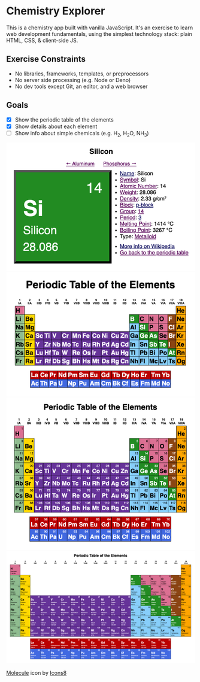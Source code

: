 # Chemistry Explorer

This is a chemistry app built with vanilla JavaScript. It's an exercise to learn
web development fundamentals, using the simplest technology stack: plain HTML,
CSS, & client-side JS.

## Exercise Constraints
- No libraries, frameworks, templates, or preprocessors
- No server side processing (e.g. Node or Deno)
- No dev tools except Git, an editor, and a web browser

## Goals
- [x] Show the periodic table of the elements
- [x] Show details about each element
- [ ] Show info about simple chemicals (e.g. H<sub>2</sub>, H<sub>2</sub>O, NH<sub>3</sub>)

![Silicon element details](screenshots/silicon.png)
![Periodic Table of the Elements (small)](screenshots/periodic-table-541px.png)
![Periodic Table of the Elements (medium)](screenshots/periodic-table-720px.png)
![Periodic Table of the Elements (large)](screenshots/periodic-table-1600px.png)

[Molecule](https://icons8.com/icon/C1tk3b2DIflx/molecule) icon by [Icons8](https://icons8.com)
